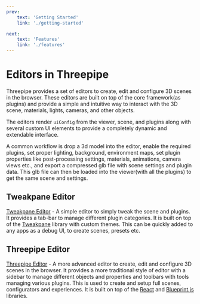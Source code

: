 ```yaml
---
prev:
    text: 'Getting Started'
    link: './getting-started'

next:
    text: 'Features'
    link: './features'
---
```


# Editors in Threepipe

Threepipe provides a set of editors to create, edit and configure 3D scenes in the browser. These editors are built on top of the core framework(as plugins) and provide a simple and intuitive way to interact with the 3D scene, materials, lights, cameras, and other objects.

The editors render `uiConfig` from the viewer, scene, and plugins along with several custom UI elements to provide a completely dynamic and extendable interface. 

A common workflow is drop a 3d model into the editor, enable the required plugins, set proper lighting, background, environment maps, set plugin properties like post-processing settings, materials, animations, camera views etc., and export a compressed glb file with scene settings and plugin data. This glb file can then be loaded into the viewer(with all the plugins) to get the same scene and settings. 

## Tweakpane Editor

[Tweakpane Editor](https://threepipe.org/examples/tweakpane-editor/) - A simple editor to simply tweak the scene and plugins. It provides a tab-bar to manage different plugin categories. It is built on top of the [Tweakpane](https://cocopon.github.io/tweakpane/) library with custom themes. This can be quickly added to any apps as a debug UI, to create scenes, presets etc.

## Threepipe Editor

[Threepipe Editor](https://editor.threepipe.org) - A more advanced editor to create, edit and configure 3D scenes in the browser. It provides a more traditional style of editor with a sidebar to manage different objects and properties and toolbars with tools managing various plugins. This is used to create and setup full scenes, configurators and experiences. It is built on top of the [React](https://react.dev) and [Blueprint.js](https://blueprintjs.com/) libraries.
